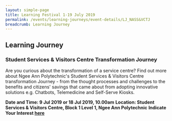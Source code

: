 ```yaml
---
layout: simple-page
title: Learning Festival 1-19 July 2019
permalink: /events/learning-journeys/event-details/LJ_NASS&VCTJ
breadcrumb: Learning Journey
---
```


## Learning Journey 
### Student Services & Visitors Centre Transformation Journey 

Are you curious about the transformation of a service centre? Find out more about Ngee Ann Polytechnic's Student Services & Visitors Centre transformation Journey - from the thought processes and challenges to the benefits and citizens' savings that came about from adopting innovative solutions e.g. Chatbots, Telemedicine and Self-Serve Kiosks. 

**Date and Time: 9 Jul 2019 or 18 Jul 2019, 10.00am** 
**Location: Student Services & Visitors Centre, Block 1 Level 1, Ngee Ann Polytechnic** 
**Indicate Your Interest [here](https://www.eventbrite.sg/e/step-into-my-shoes-making-a-difference-as-a-probation-officer-tickets-61082209533)** 

